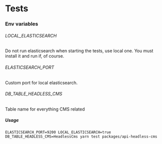 # Tests

### Env variables

###### LOCAL_ELASTICSEARCH
Do not run elasticsearch when starting the tests, use local one. You must install it and run if, of course.

###### ELASTICSEARCH_PORT
Custom port for local elasticsearch.

###### DB_TABLE_HEADLESS_CMS
Table name for everything CMS related


##### Usage
````
ELASTICSEARCH_PORT=9200 LOCAL_ELASTICSEARCH=true DB_TABLE_HEADLESS_CMS=HeadlessCms yarn test packages/api-headless-cms
````